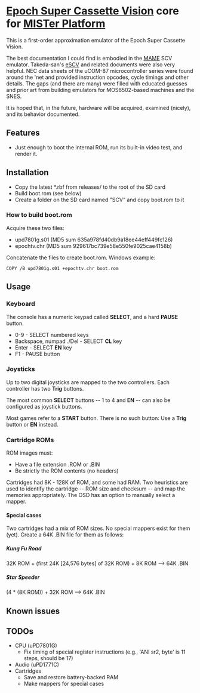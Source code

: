 # [Epoch Super Cassette Vision](https://en.wikipedia.org/wiki/Super_Cassette_Vision) core for [MISTer Platform](https://github.com/MiSTer-devel/Main_MiSTer/wiki)

This is a first-order approximation emulator of the Epoch Super Cassette Vision.

The best documentation I could find is embodied in the [MAME](https://www.mamedev.org) SCV emulator. Takeda-san's [eSCV](http://takeda-toshiya.my.coocan.jp/scv/index.html) and related documents were also very helpful. NEC data sheets of the uCOM-87 microcontroller series were found around the 'net and provided instruction opcodes, cycle timings and other details. The gaps (and there are many) were filled with educated guesses and prior art from building emulators for MOS6502-based machines and the SNES.

It is hoped that, in the future, hardware will be acquired, examined (nicely), and its behavior documented.

## Features
- Just enough to boot the internal ROM, run its built-in video test, and render it.

## Installation
- Copy the latest *.rbf from releases/ to the root of the SD card
- Build boot.rom (see below)
- Create a folder on the SD card named "SCV" and copy boot.rom to it

### How to build boot.rom
Acquire these two files:
- upd7801g.s01 (MD5 sum 635a978fd40db9a18ee44eff449fc126)
- epochtv.chr (MD5 sum 929617bc739e58e550fe9025cae4158b)

Concatenate the files to create boot.rom. Windows example:

`COPY /B upd7801g.s01 +epochtv.chr boot.rom`


## Usage

### Keyboard
The console has a numeric keypad called **SELECT**, and a hard **PAUSE** button.

* 0-9 - SELECT numbered keys
* Backspace, numpad ./Del - SELECT **CL** key
* Enter - SELECT **EN** key
* F1 - PAUSE button

### Joysticks
Up to two digital joysticks are mapped to the two controllers. Each controller has two **Trig** buttons.

The most common **SELECT** buttons -- 1 to 4 and **EN** -- can also be configured as joystick buttons.

Most games refer to a **START** button. There is no such button: Use a **Trig** button or **EN** instead.

### Cartridge ROMs

ROM images must:
- Have a file extension .ROM or .BIN
- Be strictly the ROM contents (no headers)

Cartridges had 8K - 128K of ROM, and some had RAM. Two heuristics are used to identify the cartridge -- ROM size and checksum -- and map the memories appropriately. The OSD has an option to manually select a mapper.

#### Special cases
Two cartridges had a mix of ROM sizes. No special mappers exist for them (yet). Create a 64K .BIN file for them as follows:

##### Kung Fu Road
32K ROM + (first 24K [24,576 bytes] of 32K ROM) + 8K ROM --> 64K .BIN

##### Star Speeder
(4 * (8K ROM)) + 32K ROM --> 64K .BIN


## Known issues


## TODOs
- CPU (uPD7801G)
  - Fix timing of special register instructions (e.g., 'ANI sr2, byte' is 11 steps, should be 17)
- Audio (uPD1771C)
- Cartridges
  - Save and restore battery-backed RAM
  - Make mappers for special cases
